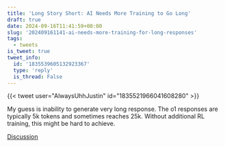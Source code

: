 ```yaml
---
title: 'Long Story Short: AI Needs More Training to Go Long'
draft: true
date: 2024-09-16T11:41:59+00:00
slug: '202409161141-ai-needs-more-training-for-long-responses'
tags:
  - tweets
is_tweet: true
tweet_info:
  id: '1835539605132923367'
  type: 'reply'
  is_thread: False
---
```




{{< tweet user="AlwaysUhhJustin" id="1835521966041608280" >}}

My guess is inability to generate very long response. The o1 responses are typically 5k tokens and sometimes reaches 25k. Without additional RL training, this might be hard to achieve.

[Discussion](https://x.com/sytelus/status/1835539605132923367)
